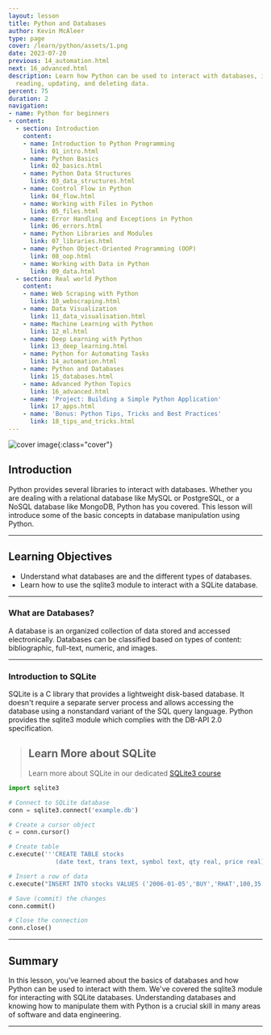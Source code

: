 ```yaml
---
layout: lesson
title: Python and Databases
author: Kevin McAleer
type: page
cover: /learn/python/assets/1.png
date: 2023-07-20
previous: 14_automation.html
next: 16_advanced.html
description: Learn how Python can be used to interact with databases, including creating,
  reading, updating, and deleting data.
percent: 75
duration: 2
navigation:
- name: Python for beginners
- content:
  - section: Introduction
    content:
    - name: Introduction to Python Programming
      link: 01_intro.html
    - name: Python Basics
      link: 02_basics.html
    - name: Python Data Structures
      link: 03_data_structures.html
    - name: Control Flow in Python
      link: 04_flow.html
    - name: Working with Files in Python
      link: 05_files.html
    - name: Error Handling and Exceptions in Python
      link: 06_errors.html
    - name: Python Libraries and Modules
      link: 07_libraries.html
    - name: Python Object-Oriented Programming (OOP)
      link: 08_oop.html
    - name: Working with Data in Python
      link: 09_data.html
  - section: Real world Python
    content:
    - name: Web Scraping with Python
      link: 10_webscraping.html
    - name: Data Visualization
      link: 11_data_visualisation.html
    - name: Machine Learning with Python
      link: 12_ml.html
    - name: Deep Learning with Python
      link: 13_deep_learning.html
    - name: Python for Automating Tasks
      link: 14_automation.html
    - name: Python and Databases
      link: 15_databases.html
    - name: Advanced Python Topics
      link: 16_advanced.html
    - name: 'Project: Building a Simple Python Application'
      link: 17_apps.html
    - name: 'Bonus: Python Tips, Tricks and Best Practices'
      link: 18_tips_and_tricks.html
---
```



![cover image]({{page.cover}}){:class="cover"}

## Introduction

Python provides several libraries to interact with databases. Whether you are dealing with a relational database like MySQL or PostgreSQL, or a NoSQL database like MongoDB, Python has you covered. This lesson will introduce some of the basic concepts in database manipulation using Python.

---

## Learning Objectives

- Understand what databases are and the different types of databases.
- Learn how to use the sqlite3 module to interact with a SQLite database.

---

### What are Databases?

A database is an organized collection of data stored and accessed electronically. Databases can be classified based on types of content: bibliographic, full-text, numeric, and images.

---

### Introduction to SQLite

SQLite is a C library that provides a lightweight disk-based database. It doesn't require a separate server process and allows accessing the database using a nonstandard variant of the SQL query language. Python provides the sqlite3 module which complies with the DB-API 2.0 specification.

> ## Learn More about SQLite
>
> Learn more about SQLite in our dedicated [SQLite3 course](/learn/sqlite3/)

```python
import sqlite3

# Connect to SQLite database
conn = sqlite3.connect('example.db')

# Create a cursor object
c = conn.cursor()

# Create table
c.execute('''CREATE TABLE stocks
             (date text, trans text, symbol text, qty real, price real)''')

# Insert a row of data
c.execute("INSERT INTO stocks VALUES ('2006-01-05','BUY','RHAT',100,35.14)")

# Save (commit) the changes
conn.commit()

# Close the connection
conn.close()
```

---

## Summary

In this lesson, you've learned about the basics of databases and how Python can be used to interact with them. We've covered the sqlite3 module for interacting with SQLite databases. Understanding databases and knowing how to manipulate them with Python is a crucial skill in many areas of software and data engineering.

---
